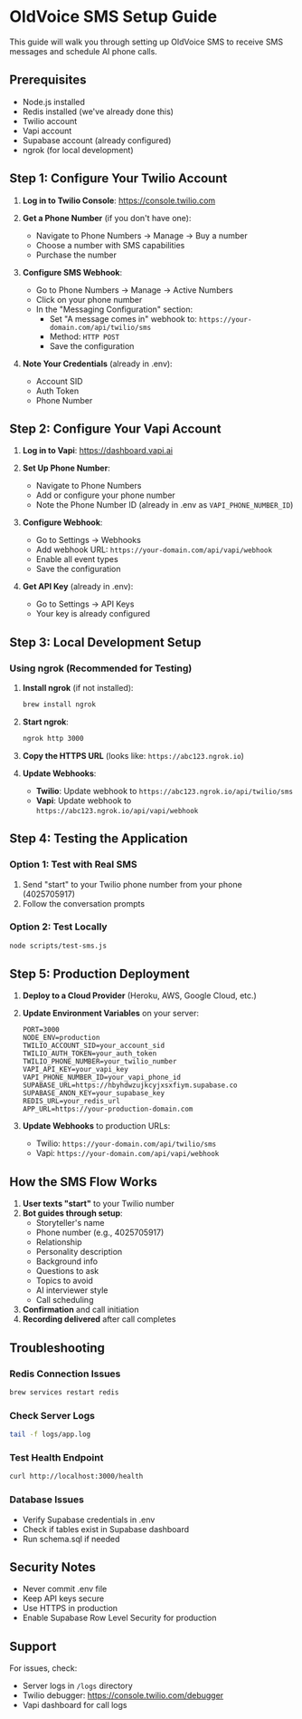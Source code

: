 # OldVoice SMS Setup Guide

This guide will walk you through setting up OldVoice SMS to receive SMS messages and schedule AI phone calls.

## Prerequisites
- Node.js installed
- Redis installed (we've already done this)
- Twilio account
- Vapi account
- Supabase account (already configured)
- ngrok (for local development)

## Step 1: Configure Your Twilio Account

1. **Log in to Twilio Console**: https://console.twilio.com

2. **Get a Phone Number** (if you don't have one):
   - Navigate to Phone Numbers → Manage → Buy a number
   - Choose a number with SMS capabilities
   - Purchase the number

3. **Configure SMS Webhook**:
   - Go to Phone Numbers → Manage → Active Numbers
   - Click on your phone number
   - In the "Messaging Configuration" section:
     - Set "A message comes in" webhook to: `https://your-domain.com/api/twilio/sms`
     - Method: `HTTP POST`
     - Save the configuration

4. **Note Your Credentials** (already in .env):
   - Account SID
   - Auth Token
   - Phone Number

## Step 2: Configure Your Vapi Account

1. **Log in to Vapi**: https://dashboard.vapi.ai

2. **Set Up Phone Number**:
   - Navigate to Phone Numbers
   - Add or configure your phone number
   - Note the Phone Number ID (already in .env as `VAPI_PHONE_NUMBER_ID`)

3. **Configure Webhook**:
   - Go to Settings → Webhooks
   - Add webhook URL: `https://your-domain.com/api/vapi/webhook`
   - Enable all event types
   - Save the configuration

4. **Get API Key** (already in .env):
   - Go to Settings → API Keys
   - Your key is already configured

## Step 3: Local Development Setup

### Using ngrok (Recommended for Testing)

1. **Install ngrok** (if not installed):
   ```bash
   brew install ngrok
   ```

2. **Start ngrok**:
   ```bash
   ngrok http 3000
   ```

3. **Copy the HTTPS URL** (looks like: `https://abc123.ngrok.io`)

4. **Update Webhooks**:
   - **Twilio**: Update webhook to `https://abc123.ngrok.io/api/twilio/sms`
   - **Vapi**: Update webhook to `https://abc123.ngrok.io/api/vapi/webhook`

## Step 4: Testing the Application

### Option 1: Test with Real SMS
1. Send "start" to your Twilio phone number from your phone (4025705917)
2. Follow the conversation prompts

### Option 2: Test Locally
```bash
node scripts/test-sms.js
```

## Step 5: Production Deployment

1. **Deploy to a Cloud Provider** (Heroku, AWS, Google Cloud, etc.)

2. **Update Environment Variables** on your server:
   ```
   PORT=3000
   NODE_ENV=production
   TWILIO_ACCOUNT_SID=your_account_sid
   TWILIO_AUTH_TOKEN=your_auth_token
   TWILIO_PHONE_NUMBER=your_twilio_number
   VAPI_API_KEY=your_vapi_key
   VAPI_PHONE_NUMBER_ID=your_vapi_phone_id
   SUPABASE_URL=https://hbyhdwzujkcyjxsxfiym.supabase.co
   SUPABASE_ANON_KEY=your_supabase_key
   REDIS_URL=your_redis_url
   APP_URL=https://your-production-domain.com
   ```

3. **Update Webhooks** to production URLs:
   - Twilio: `https://your-domain.com/api/twilio/sms`
   - Vapi: `https://your-domain.com/api/vapi/webhook`

## How the SMS Flow Works

1. **User texts "start"** to your Twilio number
2. **Bot guides through setup**:
   - Storyteller's name
   - Phone number (e.g., 4025705917)
   - Relationship
   - Personality description
   - Background info
   - Questions to ask
   - Topics to avoid
   - AI interviewer style
   - Call scheduling
3. **Confirmation** and call initiation
4. **Recording delivered** after call completes

## Troubleshooting

### Redis Connection Issues
```bash
brew services restart redis
```

### Check Server Logs
```bash
tail -f logs/app.log
```

### Test Health Endpoint
```bash
curl http://localhost:3000/health
```

### Database Issues
- Verify Supabase credentials in .env
- Check if tables exist in Supabase dashboard
- Run schema.sql if needed

## Security Notes

- Never commit .env file
- Keep API keys secure
- Use HTTPS in production
- Enable Supabase Row Level Security for production

## Support

For issues, check:
- Server logs in `/logs` directory
- Twilio debugger: https://console.twilio.com/debugger
- Vapi dashboard for call logs